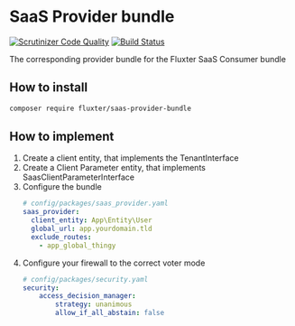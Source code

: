 # SaaS Provider bundle

[![Scrutinizer Code Quality](https://scrutinizer-ci.com/g/Fluxter/SaasProviderBundle/badges/quality-score.png?b=master)](https://scrutinizer-ci.com/g/Fluxter/SaasProviderBundle/?branch=master) [![Build Status](https://scrutinizer-ci.com/g/Fluxter/SaasProviderBundle/badges/build.png?b=master)](https://scrutinizer-ci.com/g/Fluxter/SaasProviderBundle/build-status/master)

The corresponding provider bundle for the Fluxter SaaS Consumer bundle

## How to install

```bash
composer require fluxter/saas-provider-bundle
```

## How to implement

1. Create a client entity, that implements the TenantInterface
1. Create a Client Parameter entity, that implements SaasClientParameterInterface
1. Configure the bundle
    ```yaml
    # config/packages/saas_provider.yaml
    saas_provider:
      client_entity: App\Entity\User
      global_url: app.yourdomain.tld
      exclude_routes:
        - app_global_thingy
    ```
1. Configure your firewall to the correct voter mode
    ```yaml
    # config/packages/security.yaml
    security:
        access_decision_manager:
            strategy: unanimous
            allow_if_all_abstain: false
    ```

